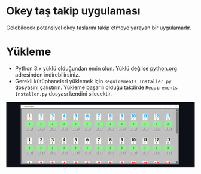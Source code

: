 # Okey taş takip uygulaması
Gelebilecek potansiyel okey taşlarını takip etmeye yarayan bir uygulamadır.

# Yükleme
* Python 3.x yüklü olduğundan emin olun. Yüklü değilse  [python.org](https://www.python.org/downloads/) adresinden indirebilirsiniz.
* Gerekli kütüphaneleri yüklemek için `Requirements Installer.py` dosyasını çalıştırın. Yükleme başarılı olduğu takdirde `Requirements Installer.py` dosyası kendini silecektir.

![readme image](readme.png)
